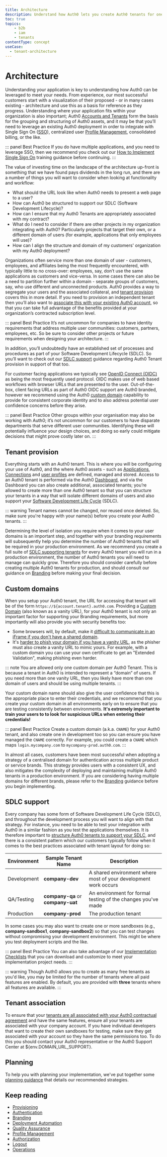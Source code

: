 ```yaml
---
title: Architecture
description: Understand how Auth0 lets you create Auth0 tenants for one or more environments
toc: true
topics:
    - b2b
    - iam
    - tenants
contentType: concept
useCase:
  - tenant-architecture
---
```


# Architecture

Understanding your application is key to understanding how Auth0 can be leveraged to meet your needs. From experience, our most successful customers start with a visualization of their proposed - or in many cases existing - architecture and use this as a basis for reference as they progress. Understanding where your application fits within your organization is also important; Auth0 [Accounts and Tenants](/getting-started/the-basics#account-and-tenants) form the basis for the grouping and structuring of Auth0 assets, and it may be that you’ll need to leverage an existing Auth0 deployment in order to integrate with Single Sign On ([SSO](/sso/current/introduction)), centralized user [Profile Management](/architecture-scenarios/implementation/b2b/b2b-profile-mgmt), consolidated billing, or the like.

::: panel Best Practice
If you do have multiple applications, and you need to leverage SSO, then we recommend you check out our [How to Implement Single Sign On](https://auth0.com/learn/how-to-implement-single-sign-on/) training guidance before continuing.
:::

The value of investing time on the landscape of the architecture up-front is something that we have found pays dividends in the long run, and there are a number of things you will want to consider when looking at functionality and workflow:

* What should the URL look like when Auth0 needs to present a web page to a user?
* How can Auth0 be structured to support our SDLC (Software Development Lifecycle)?
* How can I ensure that my Auth0 Tenants are appropriately associated with my contract?
* What do I need to consider if there are other projects in my organization integrating with Auth0? Particularly projects that target their own, or a different domain of users (for example, applications that only employees will use)? 
* How can I align the structure and domain of my customers' organization with my Auth0 deployment?

Organizations often service more than one domain of user - customers, employees, and affiliates being the most frequently encountered, with typically little to no cross-over: employees, say, don’t use the same applications as customers and vice-versa. In some cases there can also be a need to partition further within a domain - separate groups of customers, say, who use different and unconnected products. Auth0 provides a way to segregate your users and the associated collateral, and [tenant provision](#tenant-provision) covers this in more detail. If you need to provision an independent tenant then you’ll also want to [associate this with your existing Auth0 account](#tenant-association), so that you can take full advantage of the benefits provided at your organization’s contracted subscription level.

::: panel Best Practice
It’s not uncommon for companies to have identity requirements that address multiple user communities: customers, partners, employees, etc. So be sure to consider other projects or future requirements when designing your architecture.
:::

In addition, you’ll undoubtedly have an established set of processes and procedures as part of your Software Development Lifecycle (SDLC). So you’ll want to check out our [SDLC support](#sdlc-support) guidance regarding Auth0 Tenant provision in support of that too. 

For customer facing applications we typically see [OpenID Connect (OIDC)](/protocols/oidc) as being the most frequently used protocol. OIDC makes use of web based workflows with browser URLs that are presented to the user. Out-of-the-box, client facing URLs as part of Auth0 OIDC support are Auth0 branded, however we recommend using the Auth0 [custom domain](#custom-domains) capability to provide for consistent corporate identity and to also address potential user confidence concerns before they arise. 

::: panel Best Practice
Other groups within your organisation may also be working with Auth0; it’s not uncommon for our customers to have disparate departments that serve different user communities. Identifying these will potentially influence your design choices, and doing so early could mitigate decisions that might prove costly later on.
:::

## Tenant provision

Everything starts with an Auth0 tenant. This is where you will be configuring your use of Auth0, and the where Auth0 assets - such as [Applications](/applications), [Connections](/connections) and [user profiles](/architecture-scenarios/implementation/b2c/b2c-profile-mgmt) are defined, managed and stored. Access to an Auth0 tenant is performed via the Auth0 [Dashboard](/dashboard), and via the Dashboard you can also create additional, associated tenants; you’re allowed to create more than one Auth0 tenant so that you can structure your tenants in a way that will isolate different domains of users and also support your [Software Development Life Cycle](#sdlc-support) (SDLC).

::: warning
Tenant names cannot be changed, nor reused once deleted. So, make sure you're happy with your name(s) before you create your Auth0 tenants.
:::

Determining the level of isolation you require when it comes to your user domains is an important step, and together with your branding requirements will subsequently help you determine the number of Auth0 tenants that will be required in your production environment. As we recommend you create a full suite of [SDLC supporting tenants](#sdlc-support) for every Auth0 tenant you will run in a production environment, the number of Auth0 tenants you will need to manage can quickly grow. Therefore you should consider carefully before creating multiple Auth0 tenants for production, and should consult our guidance on [Branding](/architecture-scenarios/implementation/b2c/b2c-branding) before making your final decision. 

## Custom domains

When you setup your Auth0 tenant, the URL for accessing that tenant will be of the form  `https://${account.tenant}.auth0.com`. Providing a [Custom Domain](/custom-domains) (also known as a vanity URL), for your Auth0 tenant is not only an important factor for supporting your Branding requirements, but more importantly will also provide you with security benefits too:

* Some browsers will, by default, make it [difficult to communicate in an iFrame if you don't have a shared domain](/api-auth/token-renewal-in-safari).
* It's [harder to phish your domain if you have a vanity URL](https://auth0.com/blog/introducing-custom-domains-preview-with-auth0/), as the phisher must also create a vanity URL to mimic yours. For example, with a custom domain you can use your own certificate to get an "Extended Validation", making phishing even harder.

::: note
You are allowed only one custom domain per Auth0 Tenant. This is because a tenant in Auth0 is intended to represent a “domain” of users. If you need more than one vanity URL, then you likely have more than one domain of users and should be using multiple tenants.
:::

Your custom domain name should also give the user confidence that this is the appropriate place to enter their credentials, and we recommend that you create your custom domain in all environments early on to ensure that you are testing consistently between environments. **It's extremely important to train your users to to look for suspicious URLs when entering their credentials!**

::: panel Best Practice
Create a custom domain (a.k.a. `CNAME`) for your Auth0 tenant, and also create one in development too so you can ensure you have managed the `CNAME` correctly. For example, you could create a `CNAME` which maps `login.mycompany.com` to `mycompany-prod.auth0.com`.
:::

In almost all cases, customers have been most successful when adopting a strategy of a centralised domain for authentication across multiple product or service brands. This strategy provides users with a consistent UX, and also mitigates the complexity of deploying and maintaining multiple Auth0 tenants in a production environment. If you are considering having multiple domains for different brands, please refer to the [Branding](/architecture-scenarios/implementation/b2c/b2c-branding) guidance before you begin implementing.

## SDLC support

Every company has some form of Software Development Life Cycle (SDLC), and throughout the development process you will want to align with that strategy. For instance, you need to be able to test your integration with Auth0 in a similar fashion as you test the applications themselves. It is therefore important to [structure Auth0 tenants to support your SDLC](/dev-lifecycle/setting-up-env), and there is a consistent pattern which our customers typically follow when it comes to the best practices associated with tenant layout for doing so:

| Environment | Sample Tenant Name | Description |
| - | - | - |
| Development | **company-dev** | A shared environment where most of your development work occurs |
| QA/Testing | **company-qa** or **company-uat** | An environment for formal testing of the changes you've made |
| Production | **company-prod** | The production tenant |

In some cases you may also want to create one or more sandboxes (e.g., **company-sandbox1**, **company-sandbox2**) so that you can test changes without compromising your development environment. This might be where you test deployment scripts and the like.

::: panel Best Practice
You can also take advantage of our [Implementation Checklists](/architecture-scenarios/checklists) that you can download and customize to meet your implementation project needs.
:::

::: warning
Though Auth0 allows you to create as many free tenants as you'd like, you may be limited for the number of tenants where all paid features are enabled. By default, you are provided with **three** tenants where all features are available.
:::

## Tenant association

To ensure that your [tenants are all associated with your Auth0 contractual agreement](/dev-lifecycle/child-tenants) and have the same features, ensure all your tenants are associated with your company account. If you have individual developers that want to create their own sandboxes for testing, make sure they get associated with your account so they have the same permissions too. To do this you should contact your Auth0 representative or the Auth0 Support Center at ${env.DOMAIN_URL_SUPPORT}.

## Planning

To help you with planning your implementation, we've put together some [planning guidance](https://drive.google.com/a/auth0.com/file/d/1lQU-uPTfwEi58WJMKL2azUhZhvy9h1IU/view?usp=sharing) that details our recommended strategies.

## Keep reading

* [Provisioning](/architecture-scenarios/implementation/b2c/b2c-provisioning)
* [Authentication](/architecture-scenarios/implementation/b2c/b2c-authentication)
* [Branding](/architecture-scenarios/implementation/b2c/b2c-branding)
* [Deployment Automation](/architecture-scenarios/implementation/b2c/b2c-deployment)
* [Quality Assurance](/architecture-scenarios/implementation/b2c/b2c-qa)
* [Profile Management](/architecture-scenarios/implementation/b2c/b2c-profile-mgmt)
* [Authorization](/architecture-scenarios/implementation/b2c/b2c-authorization)
* [Logout](/architecture-scenarios/implementation/b2c/b2c-logout)
* [Operations](/architecture-scenarios/implementation/b2c/b2c-operations)
